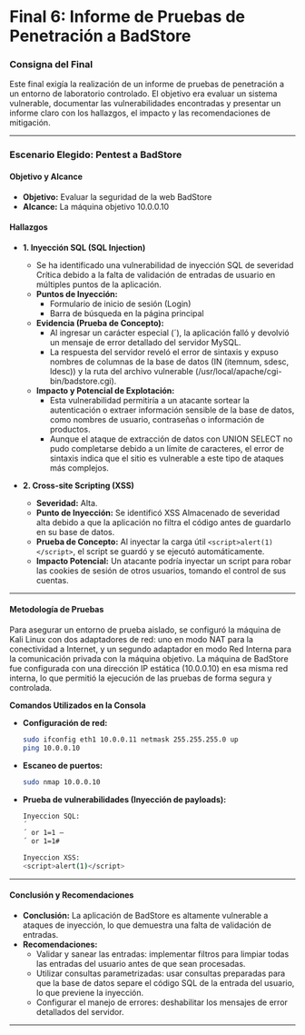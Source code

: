 # Final 6: Informe de Pruebas de Penetración a BadStore

### Consigna del Final
Este final exigía la realización de un informe de pruebas de penetración a un entorno de laboratorio controlado. El objetivo era evaluar un sistema vulnerable, documentar las vulnerabilidades encontradas y presentar un informe claro con los hallazgos, el impacto y las recomendaciones de mitigación.

---

### Escenario Elegido: Pentest a BadStore

#### Objetivo y Alcance
* **Objetivo:** Evaluar la seguridad de la web BadStore
* **Alcance:** La máquina objetivo 10.0.0.10

#### Hallazgos
* **1. Inyección SQL (SQL Injection)**
    * Se ha identificado una vulnerabilidad de inyección SQL de severidad Crítica debido a la falta de validación de entradas de usuario en múltiples puntos de la aplicación.
    * **Puntos de Inyección:**
        * Formulario de inicio de sesión (Login)
        * Barra de búsqueda en la página principal
    * **Evidencia (Prueba de Concepto):**
        * Al ingresar un carácter especial (´), la aplicación falló y devolvió un mensaje de error detallado del servidor MySQL.
        * La respuesta del servidor reveló el error de sintaxis y expuso nombres de columnas de la base de datos (IN (itemnum, sdesc, ldesc)) y la ruta del archivo vulnerable (/usr/local/apache/cgi-bin/badstore.cgi).
    * **Impacto y Potencial de Explotación:**
        * Esta vulnerabilidad permitiría a un atacante sortear la autenticación o extraer información sensible de la base de datos, como nombres de usuario, contraseñas o información de productos.
        * Aunque el ataque de extracción de datos con UNION SELECT no pudo completarse debido a un límite de caracteres, el error de sintaxis indica que el sitio es vulnerable a este tipo de ataques más complejos.

* **2. Cross-site Scripting (XSS)**
    * **Severidad:** Alta.
    * **Punto de Inyección:** Se identificó XSS Almacenado de severidad alta debido a que la aplicación no filtra el código antes de guardarlo en su base de datos.
    * **Prueba de Concepto:** Al inyectar la carga útil `<script>alert(1)</script>`, el script se guardó y se ejecutó automáticamente.
    * **Impacto Potencial:** Un atacante podría inyectar un script para robar las cookies de sesión de otros usuarios, tomando el control de sus cuentas.

---

#### Metodología de Pruebas
Para asegurar un entorno de prueba aislado, se configuró la máquina de Kali Linux con dos adaptadores de red: uno en modo NAT para la conectividad a Internet, y un segundo adaptador en modo Red Interna para la comunicación privada con la máquina objetivo. La máquina de BadStore fue configurada con una dirección IP estática (10.0.0.10) en esa misma red interna, lo que permitió la ejecución de las pruebas de forma segura y controlada.

**Comandos Utilizados en la Consola**

* **Configuración de red:**
    ```bash
    sudo ifconfig eth1 10.0.0.11 netmask 255.255.255.0 up
    ping 10.0.0.10
    ```

* **Escaneo de puertos:**
    ```bash
    sudo nmap 10.0.0.10
    ```

* **Prueba de vulnerabilidades (Inyección de payloads):**
    ```bash
    Inyeccion SQL:
    ´
    ´ or 1=1 –
    ´ or 1=1#

    Inyeccion XSS:
    <script>alert(1)</script>
    ```

---

#### Conclusión y Recomendaciones
* **Conclusión:** La aplicación de BadStore es altamente vulnerable a ataques de inyección, lo que demuestra una falta de validación de entradas.
* **Recomendaciones:**
    * Validar y sanear las entradas: implementar filtros para limpiar todas las entradas del usuario antes de que sean procesadas.
    * Utilizar consultas parametrizadas: usar consultas preparadas para que la base de datos separe el código SQL de la entrada del usuario, lo que previene la inyección.
    * Configurar el manejo de errores: deshabilitar los mensajes de error detallados del servidor.

---
